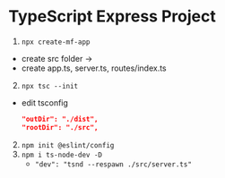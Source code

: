# TypeScript Express Project

1. `npx create-mf-app`
  - create src folder ->
  - create app.ts, server.ts, routes/index.ts
2. `npx tsc --init`
  - edit tsconfig
    ```json
    "outDir": "./dist",
    "rootDir": "./src",
    ```
2. `npm init @eslint/config`
3. `npm i ts-node-dev -D`
	- `"dev": "tsnd --respawn ./src/server.ts"`
